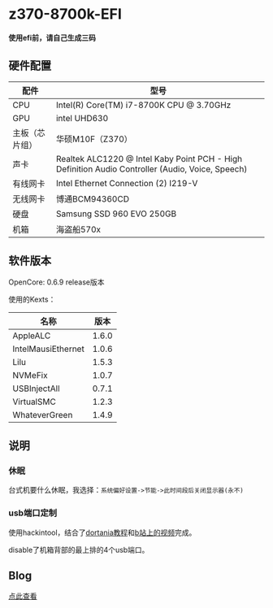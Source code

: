 # z370-8700k-EFI
**使用efi前，请自己生成三码**

## 硬件配置
| 配件            | 型号                                                         |
| -------------- | ------------------------------------------------------------ |
| CPU            | Intel(R) Core(TM) i7-8700K CPU @ 3.70GHz                     |
| GPU            | intel UHD630                                                 |
| 主板（芯片组）   | 华硕M10F（Z370）                                               |
| 声卡           | Realtek ALC1220 @ Intel Kaby Point PCH - High Definition Audio Controller (Audio, Voice, Speech) |
| 有线网卡       | Intel Ethernet Connection (2) I219-V                         |
| 无线网卡       | 博通BCM94360CD                                                |
| 硬盘          | Samsung SSD 960 EVO 250GB                                    |
| 机箱          | 海盗船570x                                                    |

## 软件版本
OpenCore: 0.6.9 release版本

使用的Kexts：

| 名称               | 版本  |
| ------------------ | ----- |
| AppleALC           | 1.6.0 |
| IntelMausiEthernet | 1.0.6 |
| Lilu               | 1.5.3 |
| NVMeFix            | 1.0.7 |
| USBInjectAll       | 0.7.1 |
| VirtualSMC         | 1.2.3 |
| WhateverGreen      | 1.4.9 |

## 说明

### 休眠
台式机要什么休眠，我选择：`系统偏好设置->节能->此时间段后关闭显示器(永不)`

### usb端口定制
使用hackintool，结合了[dortania教程](https://dortania.github.io/OpenCore-Post-Install/)和[b站上的视频](https://www.bilibili.com/video/BV1Aa4y1j7CL)完成。

disable了机箱背部的最上排的4个usb端口。

## Blog
[点此查看](https://longfeis.me/2020/hackintosh/)
